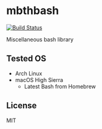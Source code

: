 # mbthbash

[![Build Status](https://travis-ci.org/colajam93/mbthbash.svg?branch=master)](https://travis-ci.org/colajam93/mbthbash)

Miscellaneous bash library

## Tested OS

- Arch Linux
- macOS High Sierra
  - Latest Bash from Homebrew

## License

MIT
